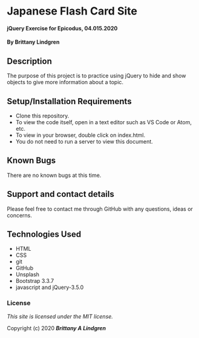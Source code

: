 # Japanese Flash Card Site

#### jQuery Exercise for Epicodus, 04.015.2020

#### By Brittany Lindgren

## Description

The purpose of this project is to practice using jQuery to hide and show objects to give more information about a topic.

## Setup/Installation Requirements

* Clone this repository.
* To view the code itself, open in a text editor such as VS Code or Atom, etc.
* To view in your browser, double click on index.html.
* You do not need to run a server to view this document.

## Known Bugs

There are no known bugs at this time.

## Support and contact details

Please feel free to contact me through GitHub with any questions, ideas or concerns.

## Technologies Used

* HTML
* CSS
* git
* GitHub
* Unsplash
* Bootstrap 3.3.7
* javascript and jQuery-3.5.0

### License

*This site is licensed under the MIT license.*

Copyright (c) 2020 **_Brittany A Lindgren_**